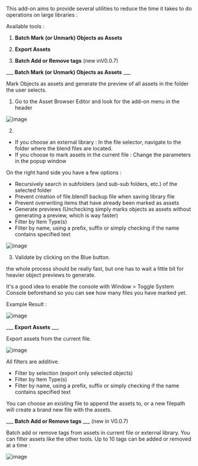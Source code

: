 This add-on aims to provide several utilities to reduce the time it takes to do operations on large libraries :

Available tools :


1. __Batch Mark (or Unmark) Objects as Assets__

2. __Export Assets__

3. __Batch Add or Remove tags__ (new inV0.0.7)


___ __Batch Mark (or Unmark) Objects as Assets__ ___

Mark Objects as assets and generate the preview of all assets in the folder the user selects.

1. Go to the Asset Browser Editor and look for the add-on menu in the header

![image](https://user-images.githubusercontent.com/25156105/148301139-7daf3546-229d-4fb1-872b-e2f1d6617f37.png)

2. 
 - If you choose an external library : In the file selector, navigate to the folder where the blend files are located. 
 - If you choose to mark assets in the current file : Change the parameters in the popup window

On the right hand side you have a few options :

- Recursively search in subfolders (and sub-sub folders, etc.) of the selected folder
- Prevent creation of file.blend1 backup file when saving library file
- Prevent overwriting items that have already been marked as assets
- Generate previews (Unchecking simply marks objects as assets without generating a preview, which is way faster)
- Filter by Item Type(s)
- Filter by name, using a prefix, suffix or simply checking if the name contains specified text

![image](https://user-images.githubusercontent.com/25156105/148301410-34eee9cc-e0dd-468e-b31d-48c3704b1539.png)

3. Validate by clicking on the Blue button.

the whole process should be really fast, but one has to wait a little bit for heavier object previews to generate.

It's a good idea to enable the console with Window > Toggle System Console beforehand so you can see how many files you have marked yet.

Example Result :

![image](https://user-images.githubusercontent.com/25156105/145268274-c65c2c7d-3378-48cf-980c-ce7ef79a566f.png)


___ __Export Assets__ ___
 
 Export assets from the current file.
 
 ![image](https://user-images.githubusercontent.com/25156105/148301735-4ddb73d1-d73b-4396-9bb5-d0cd293c77d4.png)
 
All filters are additive.
- Filter by selection (export only selected objects)
- Filter by Item Type(s)
- Filter by name, using a prefix, suffix or simply checking if the name contains specified text

You can choose an existing file to append the assets to, or a new filepath will create a brand new file with the assets.


___ __Batch Add or Remove tags__ ___ (new in V0.0.7)

Batch add or remove tags from assets in current file or external library. You can filter assets like the other tools. Up to 10 tags can be added or removed at a time :

![image](https://user-images.githubusercontent.com/25156105/148535455-bedbfb62-9767-473c-95cc-c27a2b88ed63.png)
